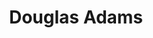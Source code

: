 ---
title: "Douglas Adams"
hashtag: "douglas-adams"
tags:
  - Humorist
  - Writer
  - Human Being
---